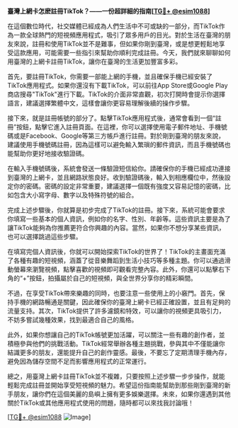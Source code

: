 **臺灣上網卡怎麽註冊TikTok？——一份超詳細的指南[[TG💪+ @esim1088](https://t.me/s/esim1088)]**

在這個數位時代，社交媒體已經成為人們生活中不可或缺的一部分，而TikTok作為一款全球熱門的短視頻應用程式，吸引了眾多用戶的目光。對於生活在臺灣的朋友來說，註冊和使用TikTok並不是難事，但如果你剛到臺灣，或是想更輕鬆地享受這款應用，可能需要一些指引來幫助你順利完成註冊。今天，我們就來聊聊如何用臺灣的上網卡註冊TikTok，讓你在臺灣的生活更加豐富多彩。

首先，要註冊TikTok，你需要一部能上網的手機，並且確保手機已經安裝了TikTok應用程式。如果你還沒有下載TikTok，可以前往App Store或Google Play商店搜尋"TikTok"進行下載。TikTok的介面非常直觀，初次打開時會提示你選擇語言，建議選擇繁體中文，這樣會讓你更容易理解後續的操作步驟。

接下來，就是註冊帳號的部分了。點擊TikTok應用程式後，通常會看到一個“註冊”按鈕，點擊它進入註冊頁面。在這裡，你可以選擇使用電子郵件地址、手機號碼或是Facebook、Google等第三方帳戶進行註冊。對於剛到臺灣的朋友來說，建議使用手機號碼註冊，因為這樣可以避免輸入繁瑣的郵件資訊，而且手機號碼也能幫助你更好地接收驗證碼。

在輸入手機號碼後，系統會發送一條驗證短信給你。請確保你的手機已經成功連接到臺灣的上網卡，並且網路狀態良好。收到驗證碼後，輸入到相應欄位中，然後設定你的密碼。密碼的設定非常重要，建議選擇一個既有強度又容易記憶的密碼，比如包含大小寫字母、數字以及特殊符號的組合。

完成上述步驟後，你就算是初步完成了TikTok的註冊。接下來，系統可能會要求你填寫一些基本的個人資訊，例如你的名字、性別、年齡等。這些資訊主要是為了讓TikTok能夠為你推薦更符合你興趣的內容。當然，如果你不想分享某些資訊，也可以選擇跳過這些步驟。

在填寫完個人資訊後，你就可以開始探索TikTok的世界了！TikTok的主畫面充滿了各種有趣的短視頻，涵蓋了從音樂舞蹈到生活小技巧等多種主題。你可以通過滑動螢幕來瀏覽視頻，點擊喜歡的視頻即可觀看完整內容。此外，你還可以點擊右下角的“+”按鈕，拍攝屬於自己的短視頻，與全世界分享你的精彩瞬間。

不過，在享受TikTok帶來樂趣的同時，也要注意一些使用上的小竅門。首先，保持手機的網路暢通是關鍵，因此確保你的臺灣上網卡已經正確設置，並且有足夠的流量支持。其次，TikTok提供了許多濾鏡和特效，可以讓你的視頻更具吸引力，不妨多嘗試幾種效果，找到最適合自己的風格。

此外，如果你想讓自己的TikTok帳號更加活躍，可以關注一些有趣的創作者，並積極參與他們的挑戰活動。TikTok經常舉辦各種主題挑戰，參與其中不僅能讓你結識更多的朋友，還能提升自己的創作靈感。最後，不要忘了定期清理手機內存，避免因為儲存空間不足而影響應用程式的正常運行。

總之，用臺灣上網卡註冊TikTok並不複雜，只要按照上述步驟一步步操作，就能輕鬆完成註冊並開始享受短視頻的魅力。希望這份指南能幫助到那些剛到臺灣的新手朋友，讓你們在這個美麗的島嶼上擁有更多娛樂選擇。未來，如果你還遇到其他關於TikTok或其他應用程式使用的問題，隨時都可以來找我討論哦！

[[TG💪+ @esim1088](https://t.me/s/esim1088) ![Image](https://i.postimg.cc/4NQfJmqS/Snipaste-2025-05-13-00-14-12.png)]